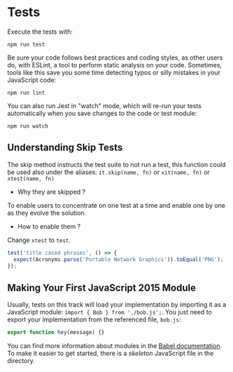 # Tests

Execute the tests with:

```shell
npm run test
```

Be sure your code follows best practices and coding styles, as other users do, with ESLint, a tool to perform static analysis on your code.
Sometimes, tools like this save you some time detecting typos or silly mistakes in your JavaScript code:

```shell
npm run lint
```

You can also run Jest in "watch" mode, which will re-run your tests automatically when you save changes to the code or test module:

```shell
npm run watch
```

## Understanding Skip Tests

The skip method instructs the test suite to not run a test, this function could be used also under the aliases: `it.skip(name, fn)` or `xit(name, fn)` or `xtest(name, fn)`

- Why they are skipped ?

To enable users to concentrate on one test at a time and enable one by one as they evolve the solution.

- How to enable them ?

Change `xtest` to `test`.

```javascript
test('title cased phrases', () => {
  expect(Acronyms.parse('Portable Network Graphics')).toEqual('PNG');
});
```

## Making Your First JavaScript 2015 Module

Usually, tests on this track will load your implementation by importing it as a JavaScript module: `import { Bob } from './bob.js';`.
You just need to export your implementation from the referenced file, `bob.js`:

```javascript
export function hey(message) {}
```

You can find more information about modules in the [Babel documentation](https://babeljs.io/docs/learn-es2015/#modules).
To make it easier to get started, there is a _skeleton_ JavaScript file in the directory.
